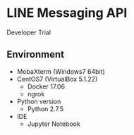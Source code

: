# LINE Messaging API
Developer Trial

## Environment
* MobaXterm (Windows7 64bit)
* CentOS7 (VirtualBox 5.1.22)
  * Docker 17.06
  * ngrok
* Python version
  * Python 2.7.5
* IDE
  * Jupyter Notebook
